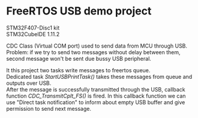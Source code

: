 # FreeRTOS USB demo project<br>

STM32F407-Disc1 kit<br>
STM32CubeIDE 1.11.2<br>

CDC Class (Virtual COM port) used to send data from MCU through USB.<br>
Problem: if we try to send two messages without delay between them, second message won't be sent due bussy USB peripheral.<br>

It this project two tasks write messages to freertos queue.<br>
Dedicated task *StartUSBPrintTask()* takes these messages from queue and outputs over USB.<br>
After the message is successfully transmitted through the USB, callback function *CDC_TransmitCplt_FS()* is fired.
In this callback function we can use "Direct task notification" to inform about empty USB buffer and give permission to send next message.


